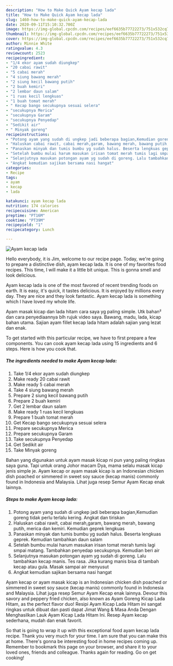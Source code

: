 ```yaml
---
description: "How to Make Quick Ayam kecap lada"
title: "How to Make Quick Ayam kecap lada"
slug: 1460-how-to-make-quick-ayam-kecap-lada
date: 2020-09-11T15:10:32.700Z
image: https://img-global.cpcdn.com/recipes/eef6635b77722273/751x532cq70/ayam-kecap-lada-foto-resep-utama.jpg
thumbnail: https://img-global.cpcdn.com/recipes/eef6635b77722273/751x532cq70/ayam-kecap-lada-foto-resep-utama.jpg
cover: https://img-global.cpcdn.com/recipes/eef6635b77722273/751x532cq70/ayam-kecap-lada-foto-resep-utama.jpg
author: Minnie White
ratingvalue: 4.3
reviewcount: 2523
recipeingredient:
- "1/4 ekor ayam sudah diungkep"
- "20 cabai rawit"
- "5 cabai merah"
- "4 siung bawang merah"
- "2 siung kecil bawang putih"
- "2 buah kemiri"
- "2 lembar daun salam"
- "1 ruas kecil lengkuas"
- "1 buah tomat merah"
- " Kecap bango secukupnya sesuai selera"
- "secukupnya Merica"
- "secukupnya Garam"
- "secukupnya Penyedap"
- "Sedikit air"
- " Minyak goreng"
recipeinstructions:
- "Potong ayam yang sudah di ungkep jadi beberapa bagian,Kemudian goreng tidak perlu terlalu kering. Angkat dan tiriskan"
- "Haluskan cabai rawit, cabai merah,garam, bawang merah, bawang putih, merica dan kemiri. Kemudian geprek lengkuas"
- "Panaskan minyak dan tumis bumbu yg sudah halus. Beserta lengkuas geprek. Kemudian tambahkan daun salam"
- "Setelah bumbu mulai harum masukan irisan tomat merah tumis lagi smpai matang. Tambahkan penyedap secukupnya. Kemudian beri air"
- "Selanjutnya masukan potongan ayam yg sudah di goreng. Lalu tambahkan kecap manis. Tes rasa. Jika kurang manis bisa di tambah kecap atau gula. Masak sampai air menyusut"
- "Angkat kemudian sajikan bersama nasi hangat"
categories:
- Recipe
tags:
- ayam
- kecap
- lada

katakunci: ayam kecap lada 
nutrition: 174 calories
recipecuisine: American
preptime: "PT16M"
cooktime: "PT39M"
recipeyield: "1"
recipecategory: Lunch

---
```



![Ayam kecap lada](https://img-global.cpcdn.com/recipes/eef6635b77722273/751x532cq70/ayam-kecap-lada-foto-resep-utama.jpg)

Hello everybody, it is Jim, welcome to our recipe page. Today, we're going to prepare a distinctive dish, ayam kecap lada. It is one of my favorites food recipes. This time, I will make it a little bit unique. This is gonna smell and look delicious.

Ayam kecap lada is one of the most favored of recent trending foods on earth. It is easy, it's quick, it tastes delicious. It is enjoyed by millions every day. They are nice and they look fantastic. Ayam kecap lada is something which I have loved my whole life.

Ayam masak kicap dan lada hitam cara saya yg paling simple. Utk bahan² dan cara penyediaannya blh rujuk video saya. Bawang, madu, lada, kicap bahan utama. Sajian ayam fillet kecap lada hitam adalah sajian yang lezat dan enak.


To get started with this particular recipe, we have to first prepare a few components. You can cook ayam kecap lada using 15 ingredients and 6 steps. Here is how you cook that.

<!--inarticleads1-->

##### The ingredients needed to make Ayam kecap lada:

1. Take 1/4 ekor ayam sudah diungkep
1. Make ready 20 cabai rawit
1. Make ready 5 cabai merah
1. Take 4 siung bawang merah
1. Prepare 2 siung kecil bawang putih
1. Prepare 2 buah kemiri
1. Get 2 lembar daun salam
1. Make ready 1 ruas kecil lengkuas
1. Prepare 1 buah tomat merah
1. Get  Kecap bango secukupnya sesuai selera
1. Prepare secukupnya Merica
1. Prepare secukupnya Garam
1. Take secukupnya Penyedap
1. Get Sedikit air
1. Take  Minyak goreng


Bahan yang digunakan untuk ayam masak kicap ni pun yang paling ringkas saya guna. Tapi untuk orang Johor macam Dya, mama selalu masak kicap jenis simple je. Ayam kecap or ayam masak kicap is an Indonesian chicken dish poached or simmered in sweet soy sauce (kecap manis) commonly found in Indonesia and Malaysia. Lihat juga resep Semur Ayam Kecap enak lainnya. 

<!--inarticleads2-->

##### Steps to make Ayam kecap lada:

1. Potong ayam yang sudah di ungkep jadi beberapa bagian,Kemudian goreng tidak perlu terlalu kering. Angkat dan tiriskan
1. Haluskan cabai rawit, cabai merah,garam, bawang merah, bawang putih, merica dan kemiri. Kemudian geprek lengkuas
1. Panaskan minyak dan tumis bumbu yg sudah halus. Beserta lengkuas geprek. Kemudian tambahkan daun salam
1. Setelah bumbu mulai harum masukan irisan tomat merah tumis lagi smpai matang. Tambahkan penyedap secukupnya. Kemudian beri air
1. Selanjutnya masukan potongan ayam yg sudah di goreng. Lalu tambahkan kecap manis. Tes rasa. Jika kurang manis bisa di tambah kecap atau gula. Masak sampai air menyusut
1. Angkat kemudian sajikan bersama nasi hangat


Ayam kecap or ayam masak kicap is an Indonesian chicken dish poached or simmered in sweet soy sauce (kecap manis) commonly found in Indonesia and Malaysia. Lihat juga resep Semur Ayam Kecap enak lainnya. Devour this savory and peppery fried chicken, also known as Ayam Goreng Kicap Lada Hitam, as the perfect flavor duo! Resipi Ayam Kicap Lada Hitam ini sangat ringkas untuk dibuat dan pasti dapat Jimat Wang &amp; Masa Anda Dengan Menghasilkan Lauk Ayam Kicap Lada Hitam Ini. Resep Ayam kecap sederhana, mudah dan enak favorit. 

So that is going to wrap it up with this exceptional food ayam kecap lada recipe. Thank you very much for your time. I am sure that you can make this at home. There's gonna be interesting food in home recipes coming up. Remember to bookmark this page on your browser, and share it to your loved ones, friends and colleague. Thanks again for reading. Go on get cooking!
